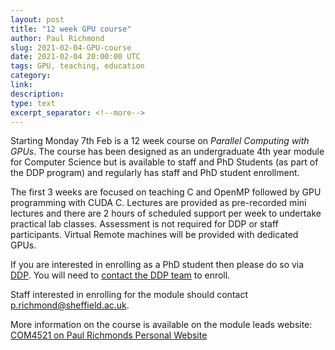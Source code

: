 ```yaml
---
layout: post
title: "12 week GPU course"
author: Paul Richmond
slug: 2021-02-04-GPU-course
date: 2021-02-04 20:00:00 UTC
tags: GPU, teaching, education
category:
link:
description:
type: text
excerpt_separator: <!--more-->
---
```


Starting Monday 7th Feb is a 12 week course on *Parallel Computing with GPUs*. The course has been designed as an undergraduate 4th year module for Computer Science but is available to staff and PhD Students (as part of the DDP program) and regularly has staff and PhD student enrollment. 

<!--more-->

The first 3 weeks are focused on teaching C and OpenMP followed by GPU programming with CUDA C. Lectures are provided as pre-recorded mini lectures and there are 2 hours of scheduled support per week to undertake practical lab classes. Assessment is not required for DDP or staff participants. Virtual Remote machines will be provided with dedicated GPUs.

If you are interested in enrolling as a PhD student then please do so via [DDP](https://www.sheffield.ac.uk/rs/ddpportal/reg). You will need to [contact the DDP team](https://www.sheffield.ac.uk/rs/ddpportal/enquiry) to enroll.

Staff interested in enrolling for the module should contact p.richmond@sheffield.ac.uk.

More information on the course is available on the module leads website: [COM4521 on Paul Richmonds Personal Website](https://paulrichmond.shef.ac.uk/teaching/COM4521/)
